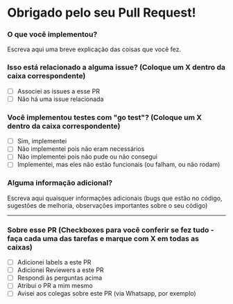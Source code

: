 # Obrigado pelo seu Pull Request!
### O que você implementou?
Escreva aqui uma breve explicação das coisas que você fez.

### Isso está relacionado a alguma issue? (Coloque um X dentro da caixa correspondente)
* [ ] Associei as issues a esse PR
* [ ] Não há uma issue relacionada

### Você implementou testes com "go test"? (Coloque um X dentro da caixa correspondente)
* [ ] Sim, implementei
* [ ] Não implementei pois não eram necessários
* [ ] Não implementei pois não pude ou não consegui
* [ ] Implementei, mas eles não estão funcionais (ou falham, ou não rodam)

### Alguma informação adicional? 
Escreva aqui quaisquer informações adicionais (bugs que estão no código, sugestões de melhoria, observações importantes sobre o seu código)

---
### Sobre esse PR (Checkboxes para você conferir se fez tudo - faça cada uma das tarefas e marque com X em todas as caixas)
* [ ] Adicionei labels a este PR
* [ ] Adicionei Reviewers a este PR
* [ ] Respondi às perguntas acima
* [ ] Atribui o PR a mim mesmo
* [ ] Avisei aos colegas sobre este PR (via Whatsapp, por exemplo)
